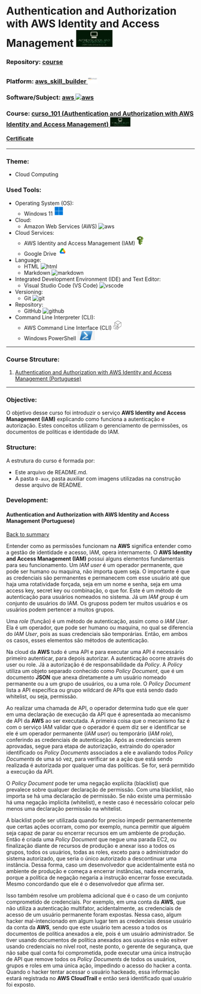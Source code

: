 # Authentication and Authorization with AWS Identity and Access Management   <img src="./0-aux/logo_course.png" alt="curso_101" width="auto" height="45">

### Repository: [course](../../../)   
### Platform: <a href="../../">aws_skill_builder   <img src="https://github.com/PedroHeeger/main/blob/main/0-aux/logos/plataforma/aws_skill_builder.png" alt="aws_skill_builder" width="auto" height="25"></a>
### Software/Subject: <a href="../">aws   <img src="https://cdn.jsdelivr.net/gh/devicons/devicon/icons/amazonwebservices/amazonwebservices-original.svg" alt="aws" width="auto" height="25"></a>
### Course: <a href="./">curso_101 (Authentication and Authorization with AWS Identity and Access Management)   <img src="./0-aux/logo_course.png" alt="curso_101" width="auto" height="25"></a>

#### <a href="https://github.com/PedroHeeger/main/blob/main/cert_ti/04-curso/cloud/aws/(23-12-12)%20Authentication%20and%20Authorization...%20PH%20AWSSB.pdf">Certificate</a>

---

### Theme:
- Cloud Computing

### Used Tools:
- Operating System (OS): 
  - Windows 11   <img src="https://github.com/PedroHeeger/main/blob/main/0-aux/logos/software/windows11.png" alt="windows11" width="auto" height="25">
- Cloud:
  - Amazon Web Services (AWS)   <img src="https://cdn.jsdelivr.net/gh/devicons/devicon/icons/amazonwebservices/amazonwebservices-original.svg" alt="aws" width="auto" height="25">
- Cloud Services:
  - AWS Identity and Access Management (IAM)   <img src="https://github.com/PedroHeeger/main/blob/main/0-aux/logos/cloud/aws_iam.svg" alt="aws_iam" width="auto" height="25">
  - Google Drive   <img src="https://github.com/PedroHeeger/main/blob/main/0-aux/logos/software/google_drive.png" alt="google_drive" width="auto" height="25">
- Language:
  - HTML   <img src="https://cdn.jsdelivr.net/gh/devicons/devicon/icons/html5/html5-original.svg" alt="html" width="auto" height="25">
  - Markdown   <img src="https://cdn.jsdelivr.net/gh/devicons/devicon/icons/markdown/markdown-original.svg" alt="markdown" width="auto" height="25">
- Integrated Development Environment (IDE) and Text Editor:
  - Visual Studio Code (VS Code)   <img src="https://cdn.jsdelivr.net/gh/devicons/devicon/icons/vscode/vscode-original.svg" alt="vscode" width="auto" height="25">
- Versioning: 
  - Git   <img src="https://cdn.jsdelivr.net/gh/devicons/devicon/icons/git/git-original.svg" alt="git" width="auto" height="25">
- Repository:
  - GitHub   <img src="https://cdn.jsdelivr.net/gh/devicons/devicon/icons/github/github-original.svg" alt="github" width="auto" height="25">
- Command Line Interpreter (CLI):
  - AWS Command Line Interface (CLI)   <img src="https://github.com/PedroHeeger/main/blob/main/0-aux/logos/cloud/aws_cli.svg" alt="aws_cli" width="auto" height="25">
  - Windows PowerShell   <img src="https://github.com/PedroHeeger/main/blob/main/0-aux/logos/software/windows_power_shell.png" alt="windows_power_shell" width="auto" height="25">

---

<a name="item0"><h3>Course Strcuture:</h3></a>
1. <a href="#item01">Authentication and Authorization with AWS Identity and Access Management (Portuguese)</a><br>

---

### Objective:
O objetivo desse curso foi introduzir o serviço **AWS Identity and Access Management (IAM)** explicando como funciona a autenticação e autorização. Estes conceitos utilizam o gerenciamento de permissões, os documentos de políticas e identidade do IAM.

### Structure:
A estrutura do curso é formada por:
- Este arquivo de README.md.
- A pasta `0-aux`, pasta auxiliar com imagens utilizadas na construção desse arquivo de README. 

### Development:

<a name="item01"><h4>Authentication and Authorization with AWS Identity and Access Management (Portuguese)</h4></a>[Back to summary](#item0)

Entender como as permissões funcionam na **AWS** significa entender como a gestão de identidade e acesso, IAM, opera internamente. O **AWS Identity and Access Management (IAM)** possui alguns elementos fundamentais para seu funcionamento. Um *IAM user* é um operador permanente, que pode ser humano ou maquina, não importa quem seja. O importante é que as credenciais são permanentes e permanecem com esse usuário até que haja uma rotatividade forçada, seja em um nome e senha, seja em uma access key, secret key ou combinação, o que for. Este é um método de autenticação para usuários nomeados no sistema. Já um *IAM group* é um conjunto de usuários do IAM. Os gruposs podem ter muitos usuários e os usuários podem pertencer a muitos grupos.

Uma *role* (função) é um método de autenticação, assim como o *IAM User*. Ela é um operador, que pode ser humano ou maquina, no qual se diferencia do *IAM User*, pois as suas credenciais são temporárias. Então, em ambos os casos, esses elementos são métodos de autenticação. 

Na cloud da **AWS** tudo é uma API e para executar uma API é necessário primeiro autenticar, para depois autorizar. A autenticação ocorre através do user ou role. Já a autorização é de responsabilidade da *Policy*. A *Policy* utiliza um objeto separado conhecido como *Policy Document*, que é um documento **JSON** que anexa diretamente a um usuário nomeado permanente ou a um grupo de usuários, ou a uma role. O *Policy Document* lista a API específica ou grupo wildcard de APIs que está sendo dado whitelist, ou seja, permissão.

Ao realizar uma chamada de API, o operador determina tudo que ele quer em uma declaração de execução da API que é apresentada ao mecanismo de API da **AWS** ao ser executada.
A primeira coisa que o mecanismo faz é com o serviço IAM validar que o operador é quem diz ser e identificar se ele é um operador permanente (*IAM user*) ou temporário (*IAM role*), conferindo as credenciais de autenticação. Após as credenciais serem aprovadas, segue para etapa de autorização, extraindo do operador identificado os *Policy Documents* associados a ele e avaliando todos *Policy Documents* de uma só vez, para verificar se a ação que está sendo realizada é autorizada por qualquer uma das políticas. Se for, será permitido a execução da API.

O *Policy Document* pode ter uma negação explícita (blacklist) que prevalece sobre qualquer declaração de permissão. Com uma blacklist, não importa se há uma declaração de permissão. Se não existe uma permissão há uma negação implícita (whitelist), e neste caso é necessário colocar pelo menos uma declaração permissão na whitelist. 

A blacklist pode ser utilizada quando for preciso impedir permanentemente que certas ações ocorram, como por exemplo, nunca permitir que alguém seja capaz de parar ou encerrar recursos em um ambiente de produção. Então é criada uma *Policy Document* que negue uma parada EC2, ou finalização diante de recursos de produção e anexar isso a todos os grupos, todos os usuários, todas as roles, exceto para o administrador do sistema autorizado, que seria o único autorizado a descontinuar uma instância. Dessa forma, caso um desenvolvedor que acidentalmente está no ambiente de produção e começa a encerrar instâncias, nada encerraria, porque a política de negação negaria a instrução encerrar fosse executada. Mesmo concordando que ele é o desenvolvedor que afirma ser.

Isso também resolve um problema adicional que é o caso de um conjunto comprometido de credenciais. Por exemplo, em uma conta da **AWS**, que não utiliza a autenticação multifator, acidentalmente, as credenciais de acesso de um usuário permanente foram expostas. Nessa caso, algum hacker mal-intencionado em algum lugar tem as credenciais desse usuário da conta da **AWS**, sendo que este usuário tem acesso a todos os documentos de política anexados a ele, pois é um usuário administrador. Se tiver usando documentos de política anexados aos usuários e não esitver usando credenciais no nível root, neste ponto, o gerente de segurança, que não sabe qual conta foi comprometida, pode executar uma única instrução de API que remove todos os *Policy Documents* de todos os usuários, grupos e roles em uma única ação, impedindo o acesso do hacker a conta. Quando o hacker tentar acessar o usuário hackeado, essa informação estará registrada no **AWS CloudTrail** e então será identificado qual usuário foi exposto.